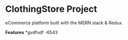 # ClothingStore Project

eCommerce platform built with the MERN stack & Redux.

**Features**
*gvdfvdf
-6543
